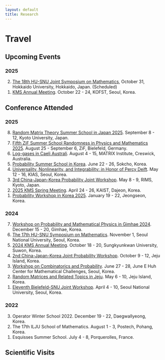 ```yaml
---
layout: default
title: Research
---
```


# Travel

## Upcoming Events

### 2025
<ol reversed>
  <li>
    <a href="https://www2.sci.hokudai.ac.jp/dept/math/en/event/12826">The 18th HU-SNU Joint Symposium on Mathematics</a>, October 31, Hokkaido University, Hokkaido, Japan. (Scheduled)
  </li>
  <li>
    <a href="https://www.kms.or.kr/conference/meeting/?period=90">KMS Annual Meeting</a>. October 22 - 24, KOFST, Seoul, Korea.
  </li>
</ol>

## Conference Attended

### 2025
<ol reversed>
  <li>
    <a href="https://benoitcollins.github.io/rmt2025/">Random Matrix Theory Summer School in Japan 2025</a>. September 8 - 12,  Kyoto University, Japan.
  </li>
  <li>
    <a href="https://indico.physik.uni-bielefeld.de/event/220/overview">Fifth ZiF Summer School Randomness in Physics and Mathematics 2025</a>. August 25 - September 6, ZiF, Bielefeld, Germany.
  </li>
  <li>
    <a href="https://lica2025.github.io/">Log-gases in Caeli Australi</a>. August 4 - 15, MATRIX Institute, Creswick, Australia.
  </li>
  <li>
    <a href="https://sites.google.com/view/pssk2025/">Probability Summer School in Korea</a>. June 22 - 26, Sokcho, Korea.
  </li>
  <li>
    <a href="https://sites.google.com/view/deift2025">Universality, Nonlinearity, and Integrability: in Honor of Percy Deift</a>. May 12 - 16, KIAS, Seoul, Korea.
  </li>
  <li>
    <a href="https://www.kurims.kyoto-u.ac.jp/~croydon/CJK3.html">3rd China-Japan-Korea Probability Joint Workshop</a>. May 8 - 9, RIMS, Kyoto, Japan.
  </li>
  <li>
    <a href="https://www.kms.or.kr/conference/2025_spring/">2025 KMS Spring Meeting</a>. April 24 - 26, KAIST, Dajeon, Korea.
  </li>
  <li>
    <a href="https://sites.google.com/view/pwk2025">Probability Workshop in Korea 2025</a>. January 19 - 22, Jeongseon, Korea.
  </li>
</ol>

### 2024
<ol reversed>
  <li>
    <a href="https://sites.google.com/view/wpmp2024">Workshop on Probability and Mathematical Physics in Gimhae 2024</a>. December 15 - 20, Gimhae, Korea.
  </li>
  <li>
    <a href="https://sites.google.com/view/hu-snu-symposium-on-math/home?authuser=0">The 17th HU-SNU Symposium on Mathematics</a>. November 1, Seoul National University, Seoul, Korea.
  </li>
  <li>
    <a href="https://www.kms.or.kr/conference/2024_fall/">2024 KMS Annual Meeting</a>. October 18 - 20, Sungkyunkwan University, Suwon, Korea.
  </li>
  <li>
    <a href="https://sites.google.com/view/china-japan-korea-probability/home?authuser=0">2nd China-Japan-Korea Joint Probability Workshop</a>. October 9 - 12, Jeju Island, Korea.
  </li>
  <li>
    <a href="http://events.kias.re.kr/h/CombinatoricsProbability/?pageNo=5477">Workshop on Combinatorics and Probability</a>. June 27 - 28, June E Huh Center for Mathematical Challenges, Seoul, Korea.
  </li>
  <li>
    <a href="http://newton.kias.re.kr/~namgyu/index.html/Jeju24/">Random Matrices and Related Topics in Jeju</a>. May 6 - 10, Jeju Island, Korea.
  </li>
  <li>
    <a href="http://irtg.math.snu.ac.kr/page_qIqd41">Eleventh Bielefeld-SNU Joint Workshop</a>. April 4 - 10, Seoul National University, Seoul, Korea.
  </li>
</ol>

### 2022
<ol reversed>
  <li>
    Operator Winter School 2022. December 19 - 22, Daegwallyeong, Korea.
  </li>
  <li>
    The 17th ILJU School of Mathematics. August 1 - 3, Postech, Pohang, Korea.
  </li>
  <li>
    Esquisses Summer School. July 4 - 8, Porquerolles, France.
  </li>
</ol>


## Scientific Visits
